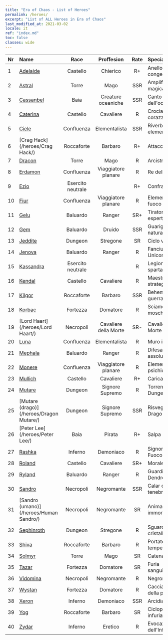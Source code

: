```yaml
---
title: "Era of Chaos - List of Heroes"
permalink: /heroes/
excerpt: "List of ALL Heroes in Era of Chaos"
last_modified_at: 2021-03-02
locale: it
ref: "index.md"
toc: false
classes: wide
---
```

  | Nr |    Name    |  Race   |  Proffesion   |  Rate  |    Specialty     |
  |:---|:-----------|:-------:|:-------------:|:------:|:-----------------|
  | 1 | [Adelaide](/heroes/Adelaide/) | Castello | Chierico | R+ |  Anello congelante  |
  | 2 | [Astral](/heroes/Astral/) | Torre | Mago | SSR |  Amplificazione magica  |
  | 3 | [Cassanbel](/heroes/Cassanbel/) | Baia | Creature oceaniche | SSR |  Canto dell'oceano  |
  | 4 | [Caterina](/heroes/Catherine/) | Castello | Cavaliere | R |  Crociato corazzato  |
  | 5 | [Ciele](/heroes/Ciele/) | Confluenza | Elementalista | SSR |  Riverbero elementale  |
  | 6 | [Crag Hack](/heroes/Crag Hack/) | Roccaforte | Barbaro | R+ |  Attacco  |
  | 7 | [Dracon](/heroes/Dracon/) | Torre | Mago | R |  Arcistregone  |
  | 8 | [Erdamon](/heroes/Erdamon/) | Confluenza | Viaggiatore planare | R |  Re delle Rocce  |
  | 9 | [Ezio](/heroes/Ezio/) | Esercito neutrale |  | R+ |  Confraternita  |
  | 10 | [Fiur](/heroes/Fiur/) | Confluenza | Viaggiatore planare | R |  Elementale del fuoco  |
  | 11 | [Gelu](/heroes/Gelu/) | Baluardo | Ranger | SR+ |  Tiratore esperto  |
  | 12 | [Gem](/heroes/Gem/) | Baluardo | Druido | SSR |  Guarigione naturale  |
  | 13 | [Jeddite](/heroes/Jeddite/) | Dungeon | Stregone | SR |  Ciclo vitale  |
  | 14 | [Jenova](/heroes/Jenova/) | Baluardo | Ranger | R |  Fanciulla degli Unicorni  |
  | 15 | [Kassandra](/heroes/Kassandra/) | Esercito neutrale |  | R |  Legione spartana  |
  | 16 | [Kendal](/heroes/Kendal/) | Castello | Cavaliere | R |  Maestro stratega  |
  | 17 | [Kilgor](/heroes/Kilgor/) | Roccaforte | Barbaro | SSR |  Behemoth da guerra  |
  | 18 | [Korbac](/heroes/Korbac/) | Fortezza | Domatore | R |  Sciame di mosche  |
  | 19 | [Lord Haart](/heroes/Lord Haart/) | Necropoli | Cavaliere della Morte | SR- |  Cavaliere della Morte  |
  | 20 | [Luna](/heroes/Luna/) | Confluenza | Elementalista | R |  Muro infernale  |
  | 21 | [Mephala](/heroes/Mephala/) | Baluardo | Ranger | R |  Difesa assoluta  |
  | 22 | [Monere](/heroes/Monere/) | Confluenza | Viaggiatore planare | R |  Elementale psichico  |
  | 23 | [Mullich](/heroes/Mullich/) | Castello | Cavaliere | R+ |  Carica  |
  | 24 | [Mutare](/heroes/Mutare/) | Dungeon | Signore Supremo | R |  Torrente del Dungeon  |
  | 25 | [Mutare (drago)](/heroes/Dragon Mutare/) | Dungeon | Signore Supremo | SSR |  Risveglio del Drago  |
  | 26 | [Peter Lee](/heroes/Peter Lee/) | Baia | Pirata | R+ |  Salpa  |
  | 27 | [Rashka](/heroes/Rashka/) | Inferno | Demoniaco | R |  Signore del Fuoco  |
  | 28 | [Roland](/heroes/Roland/) | Castello | Cavaliere | SR+ |  Morale elevato  |
  | 29 | [Ryland](/heroes/Ryland/) | Baluardo | Ranger | R |  Guardia Dendroide  |
  | 30 | [Sandro](/heroes/Sandro/) | Necropoli | Negromante | SSR |  Calar delle tenebre  |
  | 31 | [Sandro (umano)](/heroes/Human Sandro/) | Necropoli | Negromante | SR |  Anima immortale  |
  | 32 | [Sephinroth](/heroes/Sephinroth/) | Dungeon | Stregone | R |  Sguardo cristallizzante  |
  | 33 | [Shiva](/heroes/Shiva/) | Roccaforte | Barbaro | R |  Portatore di tempeste  |
  | 34 | [Solmyr](/heroes/Solmyr/) | Torre | Mago | SR |  Catena di luce  |
  | 35 | [Tazar](/heroes/Tazar/) | Fortezza | Domatore | SR |  Furia sanguinaria  |
  | 36 | [Vidomina](/heroes/Vidomina/) | Necropoli | Negromante | R |  Negromante  |
  | 37 | [Wystan](/heroes/Wystan/) | Fortezza | Domatore | R |  Cacciatore della palude  |
  | 38 | [Xeron](/heroes/Xeron/) | Inferno | Demoniaco | SSR |  Arcidiavolo  |
  | 39 | [Yog](/heroes/Yog/) | Roccaforte | Barbaro | SR |  Ciclope infuriato  |
  | 40 | [Zydar](/heroes/Zydar/) | Inferno | Eretico | R |  Evocazione dell'Inferno  |

